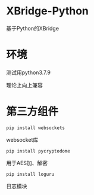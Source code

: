 # XBridge-Python
基于Python的XBridge

# 环境
测试用python3.7.9

理论上向上兼容

# 第三方组件

```
pip install websockets 
```
websocket库

```
pip install pycryptodome
```
用于AES加、解密

```
pip install loguru
```
日志模块
